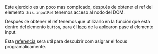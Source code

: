Este ejercicio es un poco mas complicado, después de obtener el ref del elemento `this.inputRef` tenemos acceso al nodo del DOM.

Después de obtener el ref tenemos que utilizarlo en la función que esta dentro del elemento `button`, para él [foco](https://developer.mozilla.org/es/docs/Mozilla/Tech/XUL/Tutorial_de_XUL/Foco_y_Selección) de la aplicaron pase al elemento input.

Esta [referencia](https://developer.mozilla.org/es/docs/Web/API/HTMLElement/focus) sera util para descubrir com asignar el focus programaticamente.